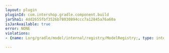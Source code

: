 ```yaml
---
layout: plugin
pluginId: com.intershop.gradle.component.build
jarSha1: 4dd2655fbf3526b78030894ccc7a12845a76a60a
isJarAvailable: true
error: NONE
violations:
- {name: Lorg/gradle/model/internal/registry/ModelRegistry;, type: internal-api-usage}

---
```


